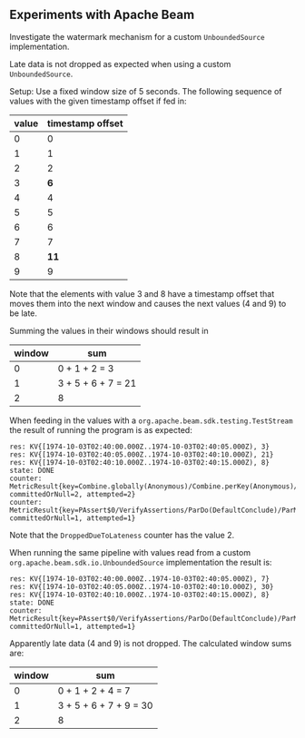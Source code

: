 Experiments with Apache Beam
---

Investigate the watermark mechanism for a custom `UnboundedSource` implementation.

Late data is not dropped as expected when using a custom `UnboundedSource`.

Setup: Use a fixed window size of 5 seconds. The following sequence of values with the given timestamp offset if fed in:

| value | timestamp offset |
| ---| --- |
| 0 | 0 |
| 1 | 1 |
| 2 | 2 |
| 3 | **6** |
| 4 | 4 |
| 5 | 5 |
| 6 | 6 |
| 7 | 7 |
| 8 | **11** |
| 9 | 9 |

Note that the elements with value 3 and 8 have a timestamp offset that moves them into the next window and causes the next values (4 and 9) to be late.

Summing the values in their windows should result in

| window | sum |
| --- | ---
| 0 | 0 + 1 + 2 = 3 |
| 1 | 3 + 5 + 6 + 7 = 21 |
| 2 | 8 |

When feeding in the values with a `org.apache.beam.sdk.testing.TestStream` the result of running the program is as expected:

```
res: KV{[1974-10-03T02:40:00.000Z..1974-10-03T02:40:05.000Z), 3}
res: KV{[1974-10-03T02:40:05.000Z..1974-10-03T02:40:10.000Z), 21}
res: KV{[1974-10-03T02:40:10.000Z..1974-10-03T02:40:15.000Z), 8}
state: DONE
counter: MetricResult{key=Combine.globally(Anonymous)/Combine.perKey(Anonymous)/GroupByKey/GroupAlsoByWindow:org.apache.beam.runners.direct.GroupAlsoByWindowEvaluatorFactory$GroupAlsoByWindowEvaluator:DroppedDueToLateness, committedOrNull=2, attempted=2}
counter: MetricResult{key=PAssert$0/VerifyAssertions/ParDo(DefaultConclude)/ParMultiDo(DefaultConclude):org.apache.beam.sdk.testing.PAssert:PAssertSuccess, committedOrNull=1, attempted=1}
```
Note that the `DroppedDueToLateness` counter has the value 2.

When running the same pipeline with values read from a custom `org.apache.beam.sdk.io.UnboundedSource` implementation the result is:

```
res: KV{[1974-10-03T02:40:00.000Z..1974-10-03T02:40:05.000Z), 7}
res: KV{[1974-10-03T02:40:05.000Z..1974-10-03T02:40:10.000Z), 30}
res: KV{[1974-10-03T02:40:10.000Z..1974-10-03T02:40:15.000Z), 8}
state: DONE
counter: MetricResult{key=PAssert$0/VerifyAssertions/ParDo(DefaultConclude)/ParMultiDo(DefaultConclude):org.apache.beam.sdk.testing.PAssert:PAssertSuccess, committedOrNull=1, attempted=1}
```

Apparently late data (4 and 9) is not dropped. The calculated window sums are:

| window | sum |
| --- | --- |
| 0 | 0 + 1 + 2 + 4 = 7 |
| 1 | 3 + 5 + 6 + 7 + 9 = 30 |
| 2 | 8 |
